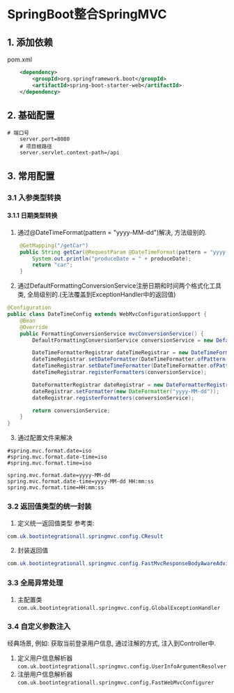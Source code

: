 # SpringBoot整合SpringMVC
## 1. 添加依赖
pom.xml
```xml
    <dependency>
        <groupId>org.springframework.boot</groupId>
        <artifactId>spring-boot-starter-web</artifactId>
    </dependency>
```
## 2. 基础配置
```properties
# 端口号
    server.port=8080
    # 项目根路径
    server.servlet.context-path=/api
```
## 3. 常用配置
### 3.1 入参类型转换
#### 3.1.1 日期类型转换
1. 通过@DateTimeFormat(pattern = "yyyy-MM-dd")解决, 方法级别的.
```java
    @GetMapping("/getCar")
    public String getCar(@RequestParam @DateTimeFormat(pattern = "yyyy-MM-dd") LocalDate produceDate) {
        System.out.println("produceDate = " + produceDate);
        return "car";
    }
```
2. 通过DefaultFormattingConversionService注册日期和时间两个格式化工具类, 全局级别的.(无法覆盖到ExceptionHandler中的返回值)
```java
@Configuration
public class DateTimeConfig extends WebMvcConfigurationSupport {
    @Bean
    @Override
    public FormattingConversionService mvcConversionService() {
        DefaultFormattingConversionService conversionService = new DefaultFormattingConversionService(false);

        DateTimeFormatterRegistrar dateTimeRegistrar = new DateTimeFormatterRegistrar();
        dateTimeRegistrar.setDateFormatter(DateTimeFormatter.ofPattern("yyyy-MM-dd"));
        dateTimeRegistrar.setDateTimeFormatter(DateTimeFormatter.ofPattern("yyyy-MM-dd HH:mm:ss"));
        dateTimeRegistrar.registerFormatters(conversionService);

        DateFormatterRegistrar dateRegistrar = new DateFormatterRegistrar();
        dateRegistrar.setFormatter(new DateFormatter("yyyy-MM-dd"));
        dateRegistrar.registerFormatters(conversionService);

        return conversionService;
    }
}
```
3. 通过配置文件来解决
```properties
#spring.mvc.format.date=iso
#spring.mvc.format.date-time=iso
#spring.mvc.format.time=iso

spring.mvc.format.date=yyyy-MM-dd
spring.mvc.format.date-time=yyyy-MM-dd HH:mm:ss
spring.mvc.format.time=HH:mm:ss
```
### 3.2 返回值类型的统一封装
1. 定义统一返回值类型
参考类: 
```java
com.uk.bootintegrationall.springmvc.config.CResult
```
2. 封装返回值
```java
com.uk.bootintegrationall.springmvc.config.FastMvcResponseBodyAwareAdvice
```
### 3.3 全局异常处理
1. 主配置类
    `com.uk.bootintegrationall.springmvc.config.GlobalExceptionHandler`
### 3.4 自定义参数注入
经典场景, 例如: 获取当前登录用户信息, 通过注解的方式, 注入到Controller中.
1. 定义用户信息解析器
   `com.uk.bootintegrationall.springmvc.config.UserInfoArgumentResolver`
2. 注册用户信息解析器
   `com.uk.bootintegrationall.springmvc.config.FastWebMvcConfigurer`